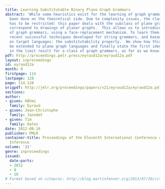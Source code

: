 ```yaml
---
title: Learning Substitutable Binary Plane Graph Grammars
abstract: 'While some heuristics exist for the learning of graph grammars, few has
  been done on the theoretical side. Due to complexity issues, the class of graphs
  has to be restricted: this paper deals with the subclass of plane graphs, which
  correspond to drawings of planar graphs.  This allows us to introduce a new kind
  of graph grammars, using a face-replacement mechanism. To learn them, we extend
  recent successful techniques developed for string grammars, and based on a property
  on target languages: the substitutability property.  We show how this property can
  be extended to plane graph languages and finally state the first identification
  in the limit result for a class of graph grammars, as far as we know.'
pdf: http://proceedings.pmlr.press/eyraud12a/eyraud12a.pdf
layout: inproceedings
id: eyraud12a
month: 0
firstpage: 114
lastpage: 128
page: 114-128
origpdf: http://jmlr.org/proceedings/papers/v21/eyraud12a/eyraud12a.pdf
sections: 
author:
- given: RÃ©mi
  family: Eyraud
- given: Jean-Christophe
  family: Janodet
- given: Tim
  family: Oates
date: 2012-08-16
publisher: PMLR
container-title: Proceedings of the Eleventh International Conference on Grammatical
  Inference
volume: '21'
genre: inproceedings
issued:
  date-parts:
  - 2012
  - 8
  - 16
# Format based on citeproc: http://blog.martinfenner.org/2013/07/30/citeproc-yaml-for-bibliographies/
---
```

